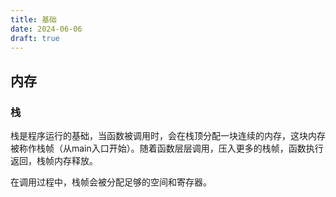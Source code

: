 ```yaml
---
title: 基础
date: 2024-06-06
draft: true
---
```

## 内存
### 栈
栈是程序运行的基础，当函数被调用时，会在栈顶分配一块连续的内存，这块内存被称作栈帧（从main入口开始）。随着函数层层调用，压入更多的栈帧，函数执行返回，栈帧内存释放。

在调用过程中，栈帧会被分配足够的空间和寄存器。

